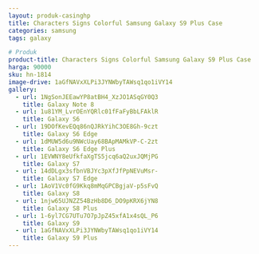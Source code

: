 ```yaml
---
layout: produk-casinghp
title: Characters Signs Colorful Samsung Galaxy S9 Plus Case
categories: samsung
tags: galaxy

# Produk
product-title: Characters Signs Colorful Samsung Galaxy S9 Plus Case
harga: 90000
sku: hn-1814
image-drive: 1aGfNAVxXLPi3JYNWbyTAWsq1qo1iVY14
gallery:
  - url: 1NgSonJEEawYP8atBH4_XzJO1ASqGY0Q3
    title: Galaxy Note 8
  - url: 1u81YM_LvrOEnYQRlc01fFaFyBbLFAklR
    title: Galaxy S6
  - url: 19DOfKevEQq86nQJRkYihC3OE8Gh-9czt
    title: Galaxy S6 Edge
  - url: 1dMUW5d6u9NWcUay68BApMAMkVP-C-2zt
    title: Galaxy S6 Edge Plus
  - url: 1EVWNY8eUfkfaXgTS5jcq6aQ2uxJQMjPG
    title: Galaxy S7
  - url: 14dDLgx3sfbnVBJYc3pXfJfPpNEVuMsr-
    title: Galaxy S7 Edge
  - url: 1AoV1Vc0fG9Kkq8mMqGPCBgjaV-p5sFvQ
    title: Galaxy S8
  - url: 1njw65UJNZZ54BzHb8D6_DO9pKRX6jYN8
    title: Galaxy S8 Plus
  - url: 1-6yl7CG7UTu7O7pJpZ45xfA1x4sQL_P6
    title: Galaxy S9
  - url: 1aGfNAVxXLPi3JYNWbyTAWsq1qo1iVY14
    title: Galaxy S9 Plus
---
```

